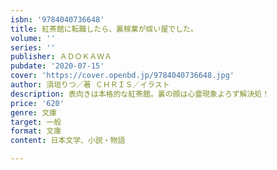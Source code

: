 ```yaml
---
isbn: '9784040736648'
title: 紅茶館に転職したら、裏稼業が祓い屋でした。
volume: ''
series: ''
publisher: ＡＤＯＫＡＷＡ
pubdate: '2020-07-15'
cover: 'https://cover.openbd.jp/9784040736648.jpg'
author: 須垣りつ／著 ＣＨＲＩＳ／イラスト
description: 表向きは本格的な紅茶館。裏の顔は心霊現象よろず解決処！
price: '620'
genre: 文庫
target: 一般
format: 文庫
content: 日本文学、小説・物語

---
```

